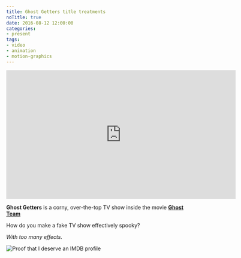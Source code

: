 ```yaml
---
title: Ghost Getters title treatments
noTitle: true
date: 2016-08-12 12:00:00
categories:
- present
tags:
- video
- animation
- motion-graphics
---
```

<div class="post-imagegroup"><div class="embeddedVideo-container"><div class="embeddedVideo video-16-9"><iframe src="https://player.vimeo.com/video/178645873?color=BDB7AD&title=0&byline=0&portrait=0" width="612" height="344" frameborder="0" webkitallowfullscreen mozallowfullscreen allowfullscreen></iframe></div></div></div>

**Ghost Getters** is a corny, over-the-top TV show inside the movie [**Ghost Team**](https://play.google.com/store/movies/details/Ghost_Team?id=Dlu-tpS_1DU)

How do you make a fake TV show effectively spooky?

_With too many effects._

![Proof that I deserve an IMDB profile](./images/ghost-getters-credit.png)
